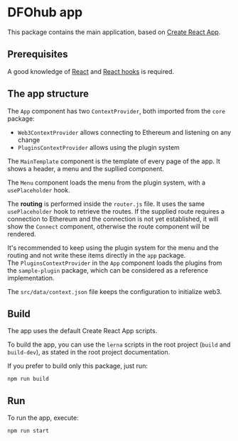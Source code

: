 # DFOhub app

This package contains the main application, based on [Create React App](https://create-react-app.dev).

## Prerequisites
A good knowledge of [React](https://reactjs.org/) and [React hooks](https://reactjs.org/docs/hooks-intro.html) is required.

## The app structure

The `App` component has two `ContextProvider`, both imported from the `core` package:

- `Web3ContextProvider` allows connecting to Ethereum and listening on any change
- `PluginsContextProvider` allows using the plugin system

The `MainTemplate` component is the template of every page of the app. It shows a header, a menu and the supllied component.

The `Menu` component loads the menu from the plugin system, with a `usePlaceholder` hook.

The __routing__ is performed inside the `router.js` file.
It uses the same `usePlaceholder` hook to retrieve the routes.
If the supplied route requires a connection to Ethereum and the connection is not yet established, it will show the `Connect` component, otherwise the route component will be rendered.

It's recommended to keep using the plugin system for the menu and the routing and not write these items directly in the `app` package.  
The `PluginsContextProvider` in the `App` component loads the plugins from the `sample-plugin` package, which can be considered as a reference implementation.

The `src/data/context.json` file keeps the configuration to initialize web3.

## Build

The app uses the default Create React App scripts.

To build the app, you can use the `lerna` scripts in the root project (`build` and `build-dev`), as stated in the root project documentation.

If you prefer to build only this package, just run:

```shell script
npm run build
```

## Run

To run the app, execute:

```shell script
npm run start
```

